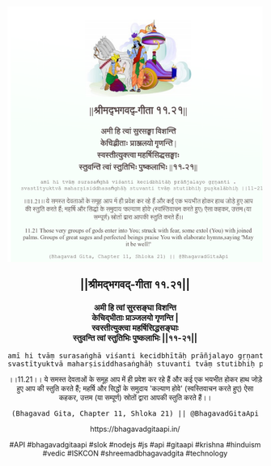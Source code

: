 <img src="../../asset/BG_11_21.png"/>
<center><h2>||श्रीमद्‍भगवद्‍-गीता ११.२१||</h2>
<h3>अमी हि त्वां सुरसङ्घा विशन्ति<br/>केचिद्भीताः प्राञ्जलयो गृणन्ति |<br/>स्वस्तीत्युक्त्वा महर्षिसिद्धसङ्घाः<br/>स्तुवन्ति त्वां स्तुतिभिः पुष्कलाभिः ||११-२१||</h3>
<pre>amī hi tvāṃ surasaṅghā viśanti kecidbhītāḥ prāñjalayo gṛṇanti .<br/>svastītyuktvā maharṣisiddhasaṅghāḥ stuvanti tvāṃ stutibhiḥ puṣkalābhiḥ ||11-21||</pre>
<p>।।11.21।। ये समस्त देवताओं के समूह आप में ही प्रवेश कर रहे हैं और कई एक भयभीत होकर हाथ जोड़े हुए आप की स्तुति करते हैं; महर्षि और सिद्धों के समुदाय 'कल्याण होवे' (स्वस्तिवाचन करते हुए) ऐसा कहकर, उत्तम (या सम्पूर्ण) स्रोतों द्वारा आपकी स्तुति करते हैं।।</p>
<pre>(Bhagavad Gita, Chapter 11, Shloka 21) || @BhagavadGitaApi</pre><p>https://bhagavadgitaapi.in/</p><p>#API #bhagavadgitaapi #slok #nodejs #js #api #gitaapi #krishna #hinduism #vedic #ISKCON #shreemadbhagavadgita #technology</p></center>